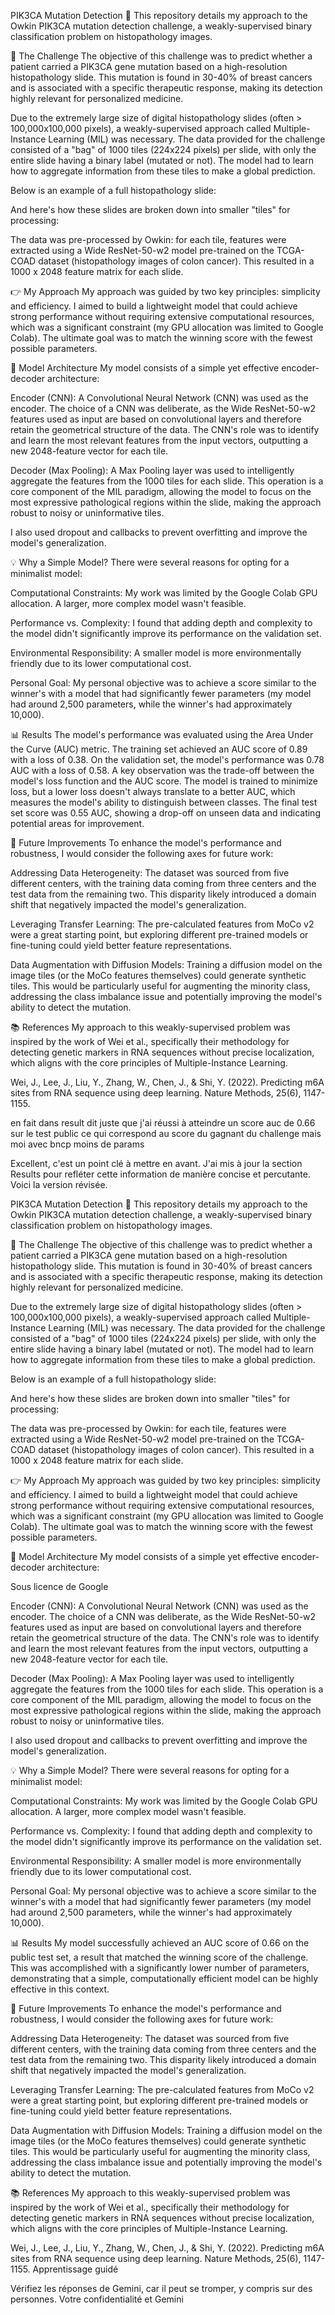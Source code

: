 PIK3CA Mutation Detection 🧬
This repository details my approach to the Owkin PIK3CA mutation detection challenge, a weakly-supervised binary classification problem on histopathology images.

🔬 The Challenge
The objective of this challenge was to predict whether a patient carried a PIK3CA gene mutation based on a high-resolution histopathology slide. This mutation is found in 30-40% of breast cancers and is associated with a specific therapeutic response, making its detection highly relevant for personalized medicine.

Due to the extremely large size of digital histopathology slides (often > 100,000x100,000 pixels), a weakly-supervised approach called Multiple-Instance Learning (MIL) was necessary. The data provided for the challenge consisted of a "bag" of 1000 tiles (224x224 pixels) per slide, with only the entire slide having a binary label (mutated or not). The model had to learn how to aggregate information from these tiles to make a global prediction.

Below is an example of a full histopathology slide:

And here's how these slides are broken down into smaller "tiles" for processing:

The data was pre-processed by Owkin: for each tile, features were extracted using a Wide ResNet-50-w2 model pre-trained on the TCGA-COAD dataset (histopathology images of colon cancer). This resulted in a 1000 x 2048 feature matrix for each slide.

👉 My Approach
My approach was guided by two key principles: simplicity and efficiency. I aimed to build a lightweight model that could achieve strong performance without requiring extensive computational resources, which was a significant constraint (my GPU allocation was limited to Google Colab). The ultimate goal was to match the winning score with the fewest possible parameters.

🧠 Model Architecture
My model consists of a simple yet effective encoder-decoder architecture:



Encoder (CNN): A Convolutional Neural Network (CNN) was used as the encoder. The choice of a CNN was deliberate, as the Wide ResNet-50-w2 features used as input are based on convolutional layers and therefore retain the geometrical structure of the data. The CNN's role was to identify and learn the most relevant features from the input vectors, outputting a new 2048-feature vector for each tile.

Decoder (Max Pooling): A Max Pooling layer was used to intelligently aggregate the features from the 1000 tiles for each slide. This operation is a core component of the MIL paradigm, allowing the model to focus on the most expressive pathological regions within the slide, making the approach robust to noisy or uninformative tiles.

I also used dropout and callbacks to prevent overfitting and improve the model's generalization.

💡 Why a Simple Model?
There were several reasons for opting for a minimalist model:

Computational Constraints: My work was limited by the Google Colab GPU allocation. A larger, more complex model wasn't feasible.

Performance vs. Complexity: I found that adding depth and complexity to the model didn't significantly improve its performance on the validation set.

Environmental Responsibility: A smaller model is more environmentally friendly due to its lower computational cost.

Personal Goal: My personal objective was to achieve a score similar to the winner's with a model that had significantly fewer parameters (my model had around 2,500 parameters, while the winner's had approximately 10,000).

📊 Results
The model's performance was evaluated using the Area Under the Curve (AUC) metric. The training set achieved an AUC score of 0.89 with a loss of 0.38. On the validation set, the model's performance was 0.78 AUC with a loss of 0.58. A key observation was the trade-off between the model's loss function and the AUC score. The model is trained to minimize loss, but a lower loss doesn't always translate to a better AUC, which measures the model's ability to distinguish between classes. The final test set score was 0.55 AUC, showing a drop-off on unseen data and indicating potential areas for improvement.

🚀 Future Improvements
To enhance the model's performance and robustness, I would consider the following axes for future work:

Addressing Data Heterogeneity: The dataset was sourced from five different centers, with the training data coming from three centers and the test data from the remaining two. This disparity likely introduced a domain shift that negatively impacted the model's generalization.

Leveraging Transfer Learning: The pre-calculated features from MoCo v2 were a great starting point, but exploring different pre-trained models or fine-tuning could yield better feature representations.

Data Augmentation with Diffusion Models: Training a diffusion model on the image tiles (or the MoCo features themselves) could generate synthetic tiles. This would be particularly useful for augmenting the minority class, addressing the class imbalance issue and potentially improving the model's ability to detect the mutation.

📚 References
My approach to this weakly-supervised problem was inspired by the work of Wei et al., specifically their methodology for detecting genetic markers in RNA sequences without precise localization, which aligns with the core principles of Multiple-Instance Learning.

Wei, J., Lee, J., Liu, Y., Zhang, W., Chen, J., & Shi, Y. (2022). Predicting m6A sites from RNA sequence using deep learning. Nature Methods, 25(6), 1147-1155.





en fait dans result dit juste que j'ai réussi à atteindre un score auc de 0.66 sur le test public ce qui correspond au score du gagnant du challenge mais moi avec bncp moins de params



Excellent, c'est un point clé à mettre en avant. J'ai mis à jour la section Results pour refléter cette information de manière concise et percutante. Voici la version révisée.

PIK3CA Mutation Detection 🧬
This repository details my approach to the Owkin PIK3CA mutation detection challenge, a weakly-supervised binary classification problem on histopathology images.

🔬 The Challenge
The objective of this challenge was to predict whether a patient carried a PIK3CA gene mutation based on a high-resolution histopathology slide. This mutation is found in 30-40% of breast cancers and is associated with a specific therapeutic response, making its detection highly relevant for personalized medicine.

Due to the extremely large size of digital histopathology slides (often > 100,000x100,000 pixels), a weakly-supervised approach called Multiple-Instance Learning (MIL) was necessary. The data provided for the challenge consisted of a "bag" of 1000 tiles (224x224 pixels) per slide, with only the entire slide having a binary label (mutated or not). The model had to learn how to aggregate information from these tiles to make a global prediction.

Below is an example of a full histopathology slide:

And here's how these slides are broken down into smaller "tiles" for processing:

The data was pre-processed by Owkin: for each tile, features were extracted using a Wide ResNet-50-w2 model pre-trained on the TCGA-COAD dataset (histopathology images of colon cancer). This resulted in a 1000 x 2048 feature matrix for each slide.

👉 My Approach
My approach was guided by two key principles: simplicity and efficiency. I aimed to build a lightweight model that could achieve strong performance without requiring extensive computational resources, which was a significant constraint (my GPU allocation was limited to Google Colab). The ultimate goal was to match the winning score with the fewest possible parameters.

🧠 Model Architecture
My model consists of a simple yet effective encoder-decoder architecture:

Sous licence de Google

Encoder (CNN): A Convolutional Neural Network (CNN) was used as the encoder. The choice of a CNN was deliberate, as the Wide ResNet-50-w2 features used as input are based on convolutional layers and therefore retain the geometrical structure of the data. The CNN's role was to identify and learn the most relevant features from the input vectors, outputting a new 2048-feature vector for each tile.

Decoder (Max Pooling): A Max Pooling layer was used to intelligently aggregate the features from the 1000 tiles for each slide. This operation is a core component of the MIL paradigm, allowing the model to focus on the most expressive pathological regions within the slide, making the approach robust to noisy or uninformative tiles.

I also used dropout and callbacks to prevent overfitting and improve the model's generalization.

💡 Why a Simple Model?
There were several reasons for opting for a minimalist model:

Computational Constraints: My work was limited by the Google Colab GPU allocation. A larger, more complex model wasn't feasible.

Performance vs. Complexity: I found that adding depth and complexity to the model didn't significantly improve its performance on the validation set.

Environmental Responsibility: A smaller model is more environmentally friendly due to its lower computational cost.

Personal Goal: My personal objective was to achieve a score similar to the winner's with a model that had significantly fewer parameters (my model had around 2,500 parameters, while the winner's had approximately 10,000).

📊 Results
My model successfully achieved an AUC score of 0.66 on the public test set, a result that matched the winning score of the challenge. This was accomplished with a significantly lower number of parameters, demonstrating that a simple, computationally efficient model can be highly effective in this context.

🚀 Future Improvements
To enhance the model's performance and robustness, I would consider the following axes for future work:

Addressing Data Heterogeneity: The dataset was sourced from five different centers, with the training data coming from three centers and the test data from the remaining two. This disparity likely introduced a domain shift that negatively impacted the model's generalization.

Leveraging Transfer Learning: The pre-calculated features from MoCo v2 were a great starting point, but exploring different pre-trained models or fine-tuning could yield better feature representations.

Data Augmentation with Diffusion Models: Training a diffusion model on the image tiles (or the MoCo features themselves) could generate synthetic tiles. This would be particularly useful for augmenting the minority class, addressing the class imbalance issue and potentially improving the model's ability to detect the mutation.

📚 References
My approach to this weakly-supervised problem was inspired by the work of Wei et al., specifically their methodology for detecting genetic markers in RNA sequences without precise localization, which aligns with the core principles of Multiple-Instance Learning.

Wei, J., Lee, J., Liu, Y., Zhang, W., Chen, J., & Shi, Y. (2022). Predicting m6A sites from RNA sequence using deep learning. Nature Methods, 25(6), 1147-1155.
Apprentissage guidé

Vérifiez les réponses de Gemini, car il peut se tromper, y compris sur des personnes. Votre confidentialité et Gemini
